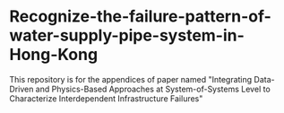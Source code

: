 # Recognize-the-failure-pattern-of-water-supply-pipe-system-in-Hong-Kong
This repository is for the appendices of paper named "Integrating Data-Driven and Physics-Based Approaches at System-of-Systems Level to Characterize Interdependent Infrastructure Failures"

